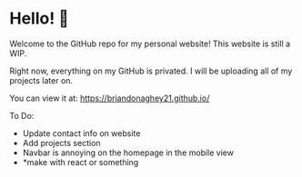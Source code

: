 # Hello! 👋

Welcome to the GitHub repo for my personal website! This website is still a WIP. 

Right now, everything on my GitHub is privated. I will be uploading all of my projects later on.

You can view it at: https://briandonaghey21.github.io/

To Do:

 * Update contact info on website
 * Add projects section
 * Navbar is annoying on the homepage in the mobile view
 * *make with react or something 
